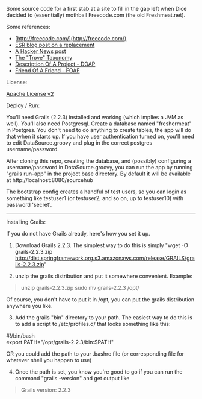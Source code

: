 Some source code for a first stab at a site to fill in the gap
left when Dice decided to (essentially) mothball Freecode.com 
(the old Freshmeat.net).

Some references:

* [http://freecode.com/](http://freecode.com/)
* [ESR blog post on a replacement](http://esr.ibiblio.org/?p=5948)
* [A Hacker News post](https://news.ycombinator.com/item?id=7925135)
* [The "Trove" Taxonomy](https://wiki.linuxfoundation.org/en/Osapa:SF/Freshmeat_Trove)
* [Description Of A Project - DOAP](https://github.com/edumbill/doap/wiki)
* [Friend Of A Friend - FOAF](http://www.foaf-project.org/)

License:

[Apache License v2](http://www.apache.org/licenses/LICENSE-2.0.html)

Deploy / Run:

You'll need Grails (2.2.3) installed and working (which implies a JVM as well).  You'll also need Postgresql.   Create a database
named "freshermeat" in Postgres.  You don't need to do anything to create tables, the app will do that when it starts up.  If you have
user authentication turned on, you'll need to edit DataSource.groovy and plug in the correct postgres username/password.  

After cloning this repo, creating the database, and (possibly) configuring a username/password in DataSource.groovy, you can run
the app by running "grails run-app" in the project base directory.   By default it will be available at http://localhost:8080/sourcehub

The bootstrap config creates a handful of test users, so you can login as something like testuser1 (or testuser2, and so on, up to testuser10) with password 'secret'.

---
Installing Grails:

If you do not have Grails already, here's how you set it up.

1. Download Grails 2.2.3.  The simplest way to do this is simply "wget -O grails-2.2.3.zip http://dist.springframework.org.s3.amazonaws.com/release/GRAILS/grails-2.2.3.zip"

2. unzip the grails distribution and put it somewhere convenient.  Example:
> unzip grails-2.2.3.zip
> sudo mv grails-2.2.3 /opt/

Of course, you don't have to put it in /opt, you can put the grails distribution anywhere you like.

3. Add the grails "bin" directory to your path.  The easiest way to do this is to add a script to /etc/profiles.d/
that looks something like this:

\#!/bin/bash                                                                     
export PATH="/opt/grails-2.2.3/bin:$PATH"

OR you could add the path to your .bashrc file (or corresponding file for whatever shell you happen to use)

4. Once the path is set, you know you're good to go if you can run the command "grails -version" and get output like
> Grails version: 2.2.3


